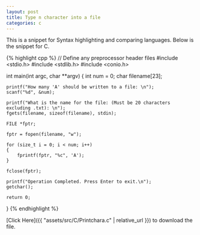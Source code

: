 ```yaml
---
layout: post
title: Type n character into a file
categories: c
---
```


This is a snippet for Syntax highlighting and comparing languages.
Below is the snippet for C.

{% highlight cpp %}
// Define any preprocessor header files
#include <stdio.h>
#include <stdlib.h>
#include <conio.h>

int main(int argc, char **argv)
{
    int num = 0;
    char filename[23];

    printf("How many 'A' should be written to a file: \n");
    scanf("%d", &num);

    printf("What is the name for the file: (Must be 20 characters excluding .txt): \n");
    fgets(filename, sizeof(filename), stdin);

    FILE *fptr;

    fptr = fopen(filename, "w");

    for (size_t i = 0; i < num; i++)
    {
        fprintf(fptr, "%c", 'A');
    }

    fclose(fptr);

    printf("Operation Completed. Press Enter to exit.\n");
    getchar();

    return 0;
}
{% endhighlight %}

[Click Here]({{ "assets/src/C/Printchara.c" | relative_url }}) to download the file.
